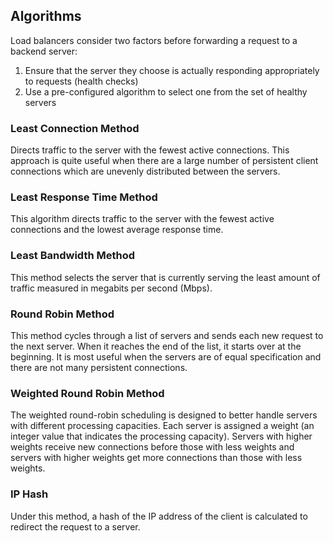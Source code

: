 ## Algorithms

Load balancers consider two factors before forwarding a request to a backend server:

1. Ensure that the server they choose is actually responding appropriately to requests (health checks)
2. Use a pre-configured algorithm to select one from the set of healthy servers

### Least Connection Method

Directs traffic to the server with the fewest active connections. This approach is quite useful when there are a large number of persistent client connections which are unevenly distributed between the servers.

### Least Response Time Method

This algorithm directs traffic to the server with the fewest active connections and the lowest average response time.

### Least Bandwidth Method

This method selects the server that is currently serving the least amount of traffic measured in megabits per second (Mbps).

### Round Robin Method

This method cycles through a list of servers and sends each new request to the next server. When it reaches the end of the list, it starts over at the beginning. It is most useful when the servers are of equal specification and there are not many persistent connections.

### Weighted Round Robin Method

The weighted round-robin scheduling is designed to better handle servers with different processing capacities. Each server is assigned a weight (an integer value that indicates the processing capacity). Servers with higher weights receive new connections before those with less weights and servers with higher weights get more connections than those with less weights.

### IP Hash

Under this method, a hash of the IP address of the client is calculated to redirect the request to a server.
